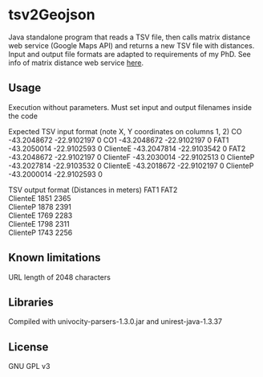 # tsv2Geojson #
Java standalone program that reads a TSV file, then calls matrix distance web service (Google Maps API) and returns a new TSV file with distances. Input and output file formats are adapted to requirements of my PhD. See info of matrix distance web service [here](https://developers.google.com/maps/documentation/distancematrix).

## Usage

Execution without parameters. Must set input and output filenames inside the code

 Expected TSV input format (note X, Y coordinates on columns 1, 2)
 CO	-43.2048672	-22.9102197	0
 CO1	-43.2048672	-22.9102197	0
 FAT1	-43.2050014	-22.9102593	0
 ClienteE	-43.2047814	-22.9103542	0
 FAT2	-43.2048672	-22.9102197	0
 ClienteF	-43.2030014	-22.9102513	0
 ClienteP	-43.2027814	-22.9103532	0
 ClienteE	-43.2018672	-22.9102197	0
 ClienteP	-43.2000014	-22.9102593	0
 
 TSV output  format (Distances in meters)
 	FAT1	FAT2	
 ClienteE	1851	2365	
 ClienteP	1878	2391	
 ClienteE	1769	2283	
 ClienteE	1798	2311	
 ClienteP	1743	2256

 
## Known limitations
URL length of 2048 characters

## Libraries
Compiled with univocity-parsers-1.3.0.jar and unirest-java-1.3.37

## License
GNU GPL v3